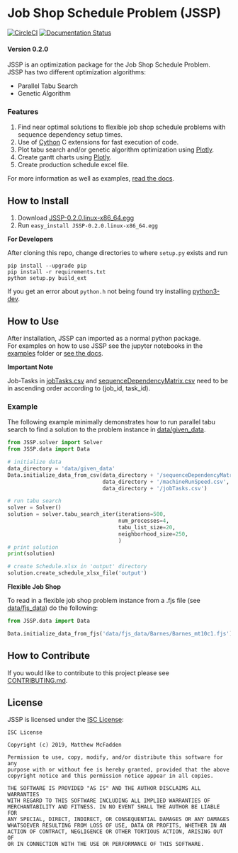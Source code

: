 # Job Shop Schedule Problem (JSSP)

[![CircleCI](https://circleci.com/gh/mcfadd/Job_Shop_Schedule_Problem/tree/master.svg?style=svg)](https://circleci.com/gh/mcfadd/Job_Shop_Schedule_Problem/tree/master)
[![Documentation Status](https://readthedocs.org/projects/job-shop-schedule-problem/badge/?version=latest)](https://job-shop-schedule-problem.readthedocs.io/en/latest/?badge=latest)

#### Version 0.2.0  

JSSP is an optimization package for the Job Shop Schedule Problem.  
JSSP has two different optimization algorithms:  

- Parallel Tabu Search
- Genetic Algorithm

### Features 

1. Find near optimal solutions to flexible job shop schedule problems with sequence dependency setup times.
2. Use of [Cython](https://cython.org/) C extensions for fast execution of code.
3. Plot tabu search and/or genetic algorithm optimization using [Plotly](https://plot.ly/).
4. Create gantt charts using [Plotly](https://plot.ly/).
5. Create production schedule excel file.

For more information as well as examples, [read the docs](https://readthedocs.org/projects/job-shop-schedule-problem/).

## How to Install

1. Download [JSSP-0.2.0.linux-x86_64.egg](https://github.com/mcfadd/Job_Shop_Schedule_Problem/releases/download/0.2.0/JSSP-0.2.0.linux-x86_64.egg)
2. Run `easy_install JSSP-0.2.0.linux-x86_64.egg`

**For Developers**

After cloning this repo, change directories to where `setup.py` exists and run 
```
pip install --upgrade pip
pip install -r requirements.txt
python setup.py build_ext
```
If you get an error about `python.h` not being found try installing [python3-dev](https://stackoverflow.com/questions/31002091/what-is-python-dev-package-used-for).

## How to Use

After installation, JSSP can imported as a normal python package.  
For examples on how to use JSSP see the jupyter notebooks in the [examples](https://github.com/mcfadd/Job_Shop_Schedule_Problem/tree/master/examples) folder or [see the docs](https://job-shop-schedule-problem.readthedocs.io/en/stable/Examples.html).

**Important Note**

Job-Tasks in [jobTasks.csv](https://github.com/mcfadd/Job_Shop_Schedule_Problem/blob/master/data/given_data/jobTasks.csv) and [sequenceDependencyMatrix.csv](https://github.com/mcfadd/Job_Shop_Schedule_Problem/blob/master/data/given_data/sequenceDependencyMatrix.csv) need to be in ascending order according to (job_id, task_id).  

### Example

The following example minimally demonstrates how to run parallel tabu search to find a solution to the problem instance in [data/given_data](https://github.com/mcfadd/Job_Shop_Schedule_Problem/tree/master/data/given_data).

```python
from JSSP.solver import Solver
from JSSP.data import Data

# initialize data
data_directory = 'data/given_data'
Data.initialize_data_from_csv(data_directory + '/sequenceDependencyMatrix.csv',
                              data_directory + '/machineRunSpeed.csv',
                              data_directory + '/jobTasks.csv')

# run tabu search
solver = Solver()
solution = solver.tabu_search_iter(iterations=500,
                                   num_processes=4,
                                   tabu_list_size=20,
                                   neighborhood_size=250,
                                   )
# print solution
print(solution)

# create Schedule.xlsx in 'output' directory
solution.create_schedule_xlsx_file('output')                   
```

**Flexible Job Shop**

To read in a flexible job shop problem instance from a .fjs file (see [data/fjs_data](https://github.com/mcfadd/Job_Shop_Schedule_Problem/tree/master/data/fjs_data)) do the following:
```python
from JSSP.data import Data

Data.initialize_data_from_fjs('data/fjs_data/Barnes/Barnes_mt10c1.fjs')
```

## How to Contribute

If you would like to contribute to this project please see [CONTRIBUTING.md](https://github.com/mcfadd/Job_Shop_Schedule_Problem/blob/master/CONTRIBUTING.md).

## License

JSSP is licensed under the [ISC License](https://github.com/mcfadd/Job_Shop_Schedule_Problem/blob/master/LICENSE):
```text
ISC License

Copyright (c) 2019, Matthew McFadden

Permission to use, copy, modify, and/or distribute this software for any
purpose with or without fee is hereby granted, provided that the above
copyright notice and this permission notice appear in all copies.

THE SOFTWARE IS PROVIDED "AS IS" AND THE AUTHOR DISCLAIMS ALL WARRANTIES
WITH REGARD TO THIS SOFTWARE INCLUDING ALL IMPLIED WARRANTIES OF
MERCHANTABILITY AND FITNESS. IN NO EVENT SHALL THE AUTHOR BE LIABLE FOR
ANY SPECIAL, DIRECT, INDIRECT, OR CONSEQUENTIAL DAMAGES OR ANY DAMAGES
WHATSOEVER RESULTING FROM LOSS OF USE, DATA OR PROFITS, WHETHER IN AN
ACTION OF CONTRACT, NEGLIGENCE OR OTHER TORTIOUS ACTION, ARISING OUT OF
OR IN CONNECTION WITH THE USE OR PERFORMANCE OF THIS SOFTWARE.
```


